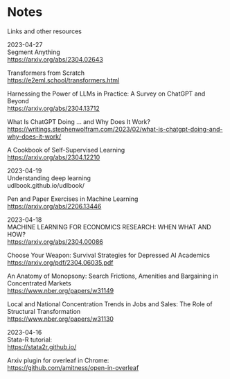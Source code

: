 # Notes  
Links and other resources 

2023-04-27  
Segment Anything  
https://arxiv.org/abs/2304.02643

Transformers from Scratch  
https://e2eml.school/transformers.html  

Harnessing the Power of LLMs in Practice: A Survey on ChatGPT and Beyond  
https://arxiv.org/abs/2304.13712  

What Is ChatGPT Doing … and Why Does It Work?  
https://writings.stephenwolfram.com/2023/02/what-is-chatgpt-doing-and-why-does-it-work/  

A Cookbook of Self-Supervised Learning  
https://arxiv.org/abs/2304.12210

2023-04-19  
Understanding deep learning  
udlbook.github.io/udlbook/  

Pen and Paper Exercises in Machine Learning  
https://arxiv.org/abs/2206.13446  


2023-04-18  
MACHINE LEARNING FOR ECONOMICS RESEARCH: WHEN WHAT AND HOW?  
https://arxiv.org/abs/2304.00086

Choose Your Weapon: Survival Strategies for Depressed AI Academics  
https://arxiv.org/pdf/2304.06035.pdf

An Anatomy of Monopsony: Search Frictions, Amenities and Bargaining in Concentrated Markets  
https://www.nber.org/papers/w31149

Local and National Concentration Trends in Jobs and Sales: The Role of Structural Transformation  
https://www.nber.org/papers/w31130

2023-04-16  
Stata-R tutorial:  
https://stata2r.github.io/

Arxiv plugin for overleaf in Chrome:  
https://github.com/amitness/open-in-overleaf
